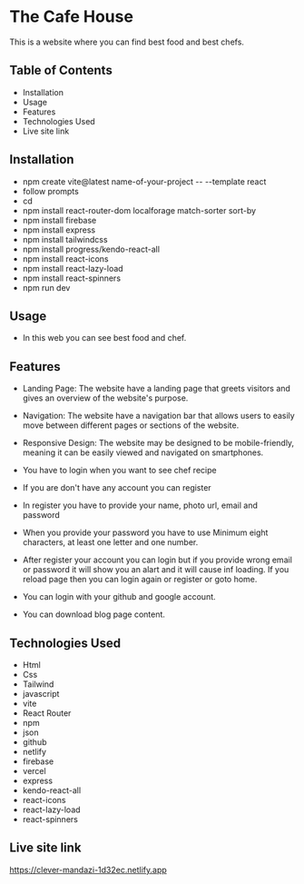 # The Cafe House

This is a website where you can find best food and best chefs.

## Table of Contents

- Installation
- Usage
- Features
- Technologies Used
- Live site link

## Installation

- npm create vite@latest name-of-your-project -- --template react
- follow prompts
- cd <your new project directory>
- npm install react-router-dom localforage match-sorter sort-by
- npm install firebase
- npm install express
- npm install tailwindcss
- npm install progress/kendo-react-all
- npm install react-icons
- npm install react-lazy-load
- npm install react-spinners
- npm run dev

## Usage

- In this web you can see best food and chef.

## Features

- Landing Page: The website have a landing page that greets visitors and gives an overview of the website's purpose.

- Navigation: The website have a navigation bar that allows users to easily move between different pages or sections of the website.

- Responsive Design: The website may be designed to be mobile-friendly, meaning it can be easily viewed and navigated on smartphones.

- You have to login when you want to see chef recipe

- If you are don't have any account you can register

- In register you have to provide your name, photo url, email and password

- When you provide your password you have to use Minimum eight characters, at least one letter and one number.

- After register your account you can login but if you provide wrong email or password it will show you an alart and it will cause inf loading. If you reload page then you can login again or register or goto home.

- You can login with your github and google account.

- You can download blog page content.

## Technologies Used

- Html
- Css
- Tailwind
- javascript
- vite
- React Router
- npm
- json
- github
- netlify
- firebase
- vercel
- express
- kendo-react-all
- react-icons
- react-lazy-load
- react-spinners

## Live site link

https://clever-mandazi-1d32ec.netlify.app